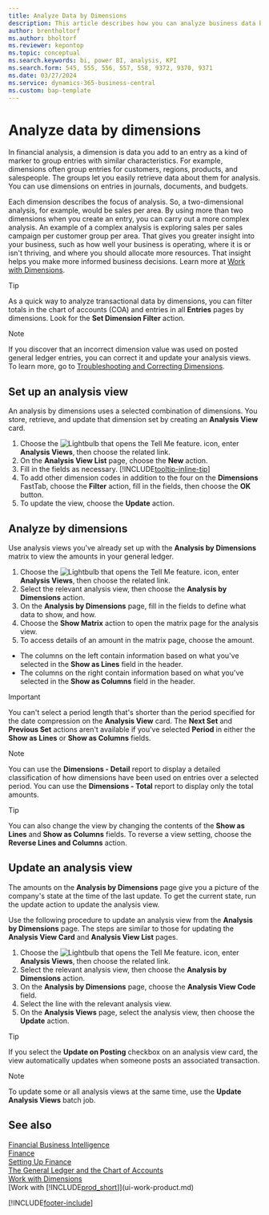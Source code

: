 ```yaml
---
title: Analyze Data by Dimensions
description: This article describes how you can analyze business data by dimensions to gain greater insight into your business.
author: brentholtorf
ms.author: bholtorf
ms.reviewer: kepontop
ms.topic: conceptual
ms.search.keywords: bi, power BI, analysis, KPI
ms.search.form: 545, 555, 556, 557, 558, 9372, 9370, 9371
ms.date: 03/27/2024
ms.service: dynamics-365-business-central
ms.custom: bap-template
---
```


# Analyze data by dimensions

In financial analysis, a dimension is data you add to an entry as a kind of marker to group entries with similar characteristics. For example, dimensions often group entries for customers, regions, products, and salespeople. The groups let you easily retrieve data about them for analysis. You can use dimensions on entries in journals, documents, and budgets.

Each dimension describes the focus of analysis. So, a two-dimensional analysis, for example, would be sales per area. By using more than two dimensions when you create an entry, you can carry out a more complex analysis. An example of a complex analysis is exploring sales per sales campaign per customer group per area. That gives you greater insight into your business, such as how well your business is operating, where it is or isn't thriving, and where you should allocate more resources. That insight helps you make more informed business decisions. Learn more at [Work with Dimensions](finance-dimensions.md).

> [!TIP]
> As a quick way to analyze transactional data by dimensions, you can filter totals in the chart of accounts (COA) and entries in all **Entries** pages by dimensions. Look for the **Set Dimension Filter** action.

> [!NOTE]
> If you discover that an incorrect dimension value was used on posted general ledger entries, you can correct it and update your analysis views. To learn more, go to [Troubleshooting and Correcting Dimensions](finance-troubleshooting-correcting-dimensions.md#changing-dimension-assignments-after-posting).

## Set up an analysis view

An analysis by dimensions uses a selected combination of dimensions. You store, retrieve, and update that dimension set by creating an **Analysis View** card.

1. Choose the ![Lightbulb that opens the Tell Me feature.](media/ui-search/search_small.png "Tell me what you want to do") icon, enter **Analysis Views**, then choose the related link.  
2. On the **Analysis View List** page, choose the **New** action.
3. Fill in the fields as necessary. [!INCLUDE[tooltip-inline-tip](includes/tooltip-inline-tip_md.md)]
4. To add other dimension codes in addition to the four on the **Dimensions** FastTab, choose the **Filter** action, fill in the fields, then choose the **OK** button.  
5. To update the view, choose the **Update** action.

## Analyze by dimensions

Use analysis views you've already set up with the **Analysis by Dimensions** matrix to view the amounts in your general ledger.

1. Choose the ![Lightbulb that opens the Tell Me feature.](media/ui-search/search_small.png "Tell me what you want to do") icon, enter **Analysis Views**, then choose the related link.  
2. Select the relevant analysis view, then choose the **Analysis by Dimensions** action.
3. On the **Analysis by Dimensions** page, fill in the fields to define what data to show, and how.
4. Choose the **Show Matrix** action to open the matrix page for the analysis view.
5. To access details of an amount in the matrix page, choose the amount.  

- The columns on the left contain information based on what you've selected in the **Show as Lines** field in the header.  
- The columns on the right contain information based on what you've selected in the **Show as Columns** field in the header.

> [!IMPORTANT]  
> You can't select a period length that's shorter than the period specified for the date compression on the **Analysis View** card. The **Next Set** and **Previous Set** actions aren't available if you've selected **Period** in either the **Show as Lines** or **Show as Columns** fields.  

> [!NOTE]  
> You can use the **Dimensions - Detail** report to display a detailed classification of how dimensions have been used on entries over a selected period. You can use the **Dimensions - Total** report to display only the total amounts.  

> [!TIP]  
> You can also change the view by changing the contents of the **Show as Lines** and **Show as Columns** fields. To reverse a view setting, choose the **Reverse Lines and Columns** action.

## Update an analysis view

The amounts on the **Analysis by Dimensions** page give you a picture of the company's state at the time of the last update. To get the current state, run the update action to update the analysis view.

Use the following procedure to update an analysis view from the **Analysis by Dimensions** page. The steps are similar to those for updating the **Analysis View Card** and **Analysis View List** pages.  

1. Choose the ![Lightbulb that opens the Tell Me feature.](media/ui-search/search_small.png "Tell me what you want to do") icon, enter **Analysis Views**, then choose the related link.
2. Select the relevant analysis view, then choose the **Analysis by Dimensions** action.
3. On the **Analysis by Dimensions** page, choose the **Analysis View Code** field.  
4. Select the line with the relevant analysis view.  
5. On the **Analysis Views** page, select the analysis view, then choose the **Update** action.  

> [!TIP]  
> If you select the **Update on Posting** checkbox on an analysis view card, the view automatically updates when someone posts an associated transaction.

> [!NOTE]  
> To update some or all analysis views at the same time, use the **Update Analysis Views** batch job.  

## See also

[Financial Business Intelligence](bi.md)  
[Finance](finance.md)  
[Setting Up Finance](finance-setup-finance.md)  
[The General Ledger and the Chart of Accounts](finance-general-ledger.md)  
[Work with Dimensions](finance-dimensions.md)  
[Work with [!INCLUDE[prod_short](includes/prod_short.md)]](ui-work-product.md)  

[!INCLUDE[footer-include](includes/footer-banner.md)]
